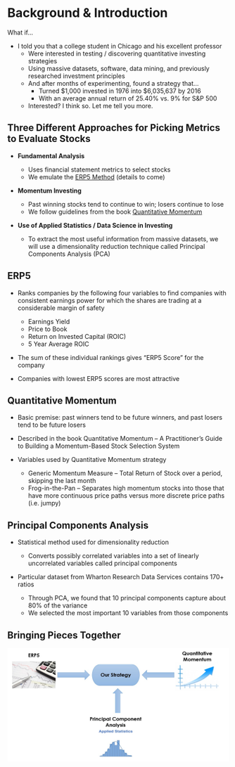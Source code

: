 # Background & Introduction

What if...

* I told you that a college student in Chicago and his excellent professor 
  * Were interested in testing / discovering quantitative investing strategies
  * Using massive datasets, software, data mining, and previously researched investment principles
  * And after months of experimenting, found a strategy that…
    * Turned $1,000 invested in 1976 into $6,035,637 by 2016
    * With an average annual return of 25.40% vs. 9% for S&P 500
  * Interested? I think so. Let me tell you more. 

## Three Different Approaches for Picking Metrics to Evaluate Stocks

* **Fundamental Analysis**
  * Uses financial statement metrics to select stocks
  * We emulate the [ERP5 Method](https://www.quant-investing.com/blogs/general/2018/10/22/how-and-why-to-implement-the-erp5-investment-strategy-in-your-portfolio) (details to come)

* **Momentum Investing**
  * Past winning stocks tend to continue to win; losers continue to lose
  * We follow guidelines from the book [Quantitative Momentum](https://www.amazon.com/Quantitative-Momentum-Practitioners-Momentum-Based-Selection/dp/111923719X)

* **Use of Applied Statistics / Data Science in Investing**
  * To extract the most useful information from massive datasets, we will use a dimensionality reduction technique called Principal Components Analysis (PCA)

## ERP5

* Ranks companies by the following four variables to find companies with consistent earnings power for which the shares are trading at a considerable margin of safety
  * Earnings Yield
  * Price to Book
  * Return on Invested Capital (ROIC)
  * 5 Year Average ROIC 

* The sum of these individual rankings gives “ERP5 Score” for the company
* Companies with lowest ERP5 scores are most attractive

## Quantitative Momentum

* Basic premise: past winners tend to be future winners, and past losers tend to be future losers

* Described in the book Quantitative Momentum – A Practitioner’s Guide to Building a Momentum-Based Stock Selection System

* Variables used by Quantitative Momentum strategy
  * Generic Momentum Measure – Total Return of Stock over a period, skipping the last month
  * Frog-in-the-Pan – Separates high momentum stocks into those that have more continuous price paths versus more discrete price paths (i.e. jumpy)

## Principal Components Analysis

* Statistical method used for dimensionality reduction
  * Converts possibly correlated variables into a set of linearly uncorrelated variables called principal components

* Particular dataset from Wharton Research Data Services contains 170+ ratios
  * Through PCA, we found that 10 principal components capture about 80% of the variance
  * We selected the most important 10 variables from those components

## Bringing Pieces Together

![alt text](https://github.com/jasur-rasulov/Algorithmic-Investing/blob/master/Misc/Method.jpg)


